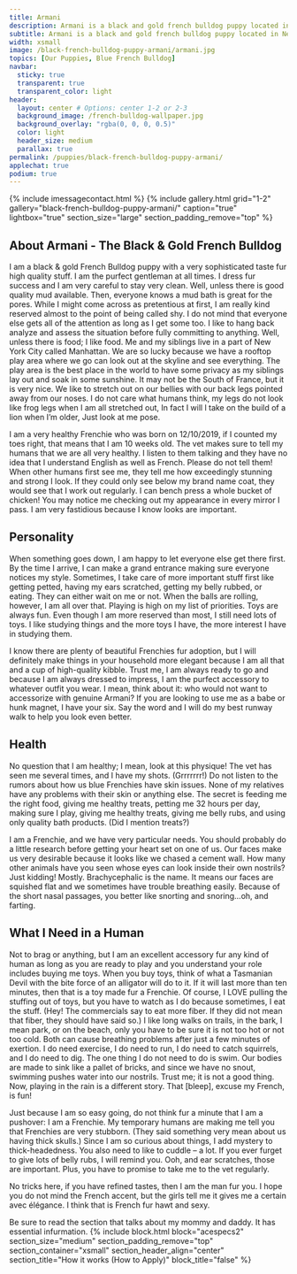 ```yaml
---
title: Armani
description: Armani is a black and gold french bulldog puppy located in New York, NY he can be delivered anywhere in the US.
subtitle: Armani is a black and gold french bulldog puppy located in New York, NY he can be delivered anywhere in the US.
width: xsmall
image: /black-french-bulldog-puppy-armani/armani.jpg
topics: [Our Puppies, Blue French Bulldog]
navbar:
  sticky: true
  transparent: true
  transparent_color: light
header:
  layout: center # Options: center 1-2 or 2-3
  background_image: /french-bulldog-wallpaper.jpg
  background_overlay: "rgba(0, 0, 0, 0.5)"
  color: light
  header_size: medium
  parallax: true
permalink: /puppies/black-french-bulldog-puppy-armani/
applechat: true
podium: true
---
```

{% include imessagecontact.html %}
{% include gallery.html 
	grid="1-2"
	gallery="black-french-bulldog-puppy-armani/"
	caption="true"
	lightbox="true"
  section_size="large"
  section_padding_remove="top"
%}
## About Armani - The Black & Gold French Bulldog

I am a black & gold French Bulldog puppy with a very sophisticated taste fur high quality stuff. I am the purfect gentleman at all times. I dress fur success and I am very careful to stay very clean. Well, unless there is good quality mud available. Then, everyone knows a mud bath is great for the pores. While I might come across as pretentious at first, I am really kind reserved almost to the point of being called shy. I do not mind that everyone else gets all of the attention as long as I get some too. I like to hang back analyze and assess the situation before fully committing to anything. Well, unless there is food; I like food. Me and my siblings live in a part of New York City called Manhattan. We are so lucky because we have a rooftop play area where we go can look out at the skyline and see everything. The play area is the best place in the world to have some privacy as my siblings lay out and soak in some sunshine. It may not be the South of France, but it is very nice. We like to stretch out on our bellies with our back legs pointed away from our noses. I do not care what humans think, my legs do not look like frog legs when I am all stretched out, In fact I will l take on the build of a lion when I’m older, Just look at me pose.

I am a very healthy Frenchie who was born on 12/10/2019, if I counted my toes right, that means that I am 10 weeks old. The vet makes sure to tell my humans that we are all very healthy. I listen to them talking and they have no idea that I understand English as well as French. Please do not tell them! When other humans first see me, they tell me how exceedingly stunning and strong I look. If they could only see below my brand name coat, they would see that I work out regularly. I can bench press a whole bucket of chicken! You may notice me checking out my appearance in every mirror I pass. I am very fastidious because I know looks are important.

## Personality

When something goes down, I am happy to let everyone else get there first. By the time I arrive, I can make a grand entrance making sure everyone notices my style. Sometimes, I take care of more important stuff first like getting petted, having my ears scratched, getting my belly rubbed, or eating. They can either wait on me or not. When the balls are rolling, however, I am all over that. Playing is high on my list of priorities. Toys are always fun. Even though I am more reserved than most, I still need lots of toys. I like studying things and the more toys I have, the more interest I have in studying them.

I know there are plenty of beautiful Frenchies fur adoption, but I will definitely make things in your household more elegant because I am all that and a cup of high-quality kibble. Trust me, I am always ready to go and because I am always dressed to impress, I am the purfect accessory to whatever outfit you wear. I mean, think about it: who would not want to accessorize with genuine Armani? If you are looking to use me as a babe or hunk magnet, I have your six. Say the word and I will do my best runway walk to help you look even better.

## Health

No question that I am healthy; I mean, look at this physique! The vet has seen me several times, and I have my shots. (Grrrrrrr!) Do not listen to the rumors about how us blue Frenchies have skin issues. None of my relatives have any problems with their skin or anything else. The secret is feeding me the right food, giving me healthy treats, petting me 32 hours per day, making sure I play, giving me healthy treats, giving me belly rubs, and using only quality bath products. (Did I mention treats?)

I am a Frenchie, and we have very particular needs. You should probably do a little research before getting your heart set on one of us. Our faces make us very desirable because it looks like we chased a cement wall. How many other animals have you seen whose eyes can look inside their own nostrils? Just kidding! Mostly. Brachycephalic is the name. It means our faces are squished flat and we sometimes have trouble breathing easily. Because of the short nasal passages, you better like snorting and snoring…oh, and farting.

## What I Need in a Human

Not to brag or anything, but I am an excellent accessory fur any kind of human as long as you are ready to play and you understand your role includes buying me toys. When you buy toys, think of what a Tasmanian Devil with the bite force of an alligator will do to it. If it will last more than ten minutes, then that is a toy made fur a Frenchie. Of course, I LOVE pulling the stuffing out of toys, but you have to watch as I do because sometimes, I eat the stuff. (Hey! The commercials say to eat more fiber. If they did not mean that fiber, they should have said so.) I like long walks on trails, in the bark, I mean park, or on the beach, only you have to be sure it is not too hot or not too cold. Both can cause breathing problems after just a few minutes of exertion. I do need exercise, I do need to run, I do need to catch squirrels, and I do need to dig. The one thing I do not need to do is swim. Our bodies are made to sink like a pallet of bricks, and since we have no snout, swimming pushes water into our nostrils. Trust me; it is not a good thing. Now, playing in the rain is a different story. That [bleep], excuse my French, is fun!

Just because I am so easy going, do not think fur a minute that I am a pushover: I am a Frenchie. My temporary humans are making me tell you that Frenchies are very stubborn. (They said something very mean about us having thick skulls.) Since I am so curious about things, I add mystery to thick-headedness. You also need to like to cuddle – a lot. If you ever furget to give lots of belly rubs, I will remind you. Ooh, and ear scratches, those are important. Plus, you have to promise to take me to the vet regularly.

No tricks here, if you have refined tastes, then I am the man fur you. I hope you do not mind the French accent, but the girls tell me it gives me a certain avec élégance. I think that is French fur hawt and sexy.

Be sure to read the section that talks about my mommy and daddy. It has essential infurmation.
{% include block.html 
  block="acespecs2"
  section_size="medium"
  section_padding_remove="top"
  section_container="xsmall"
  section_header_align="center"
  section_title="How it works (How to Apply)"
  block_title="false"
%}
